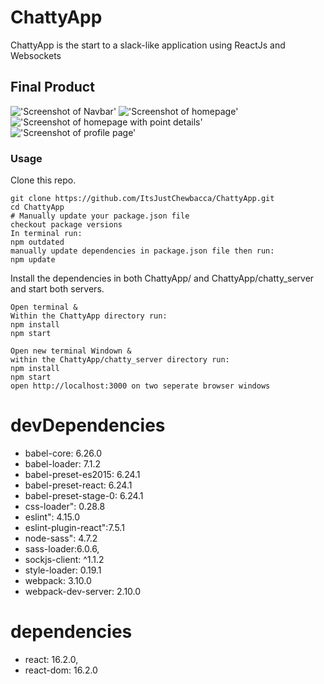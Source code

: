 ChattyApp
=====================
ChattyApp is the start to a slack-like application using ReactJs and Websockets


## Final Product
!['Screenshot of Navbar']()
!['Screenshot of homepage']()
!['Screenshot of homepage with point details']()
!['Screenshot of profile page']()

### Usage

Clone this repo.

```
git clone https://github.com/ItsJustChewbacca/ChattyApp.git
cd ChattyApp
# Manually update your package.json file
checkout package versions
In terminal run:
npm outdated
manually update dependencies in package.json file then run:
npm update
```

Install the dependencies in both ChattyApp/ and ChattyApp/chatty_server and start both servers.

```
Open terminal &
Within the ChattyApp directory run:
npm install
npm start

Open new terminal Windown &
within the ChattyApp/chatty_server directory run:
npm install
npm start
open http://localhost:3000 on two seperate browser windows
```

devDependencies
===============
* babel-core: 6.26.0
* babel-loader: 7.1.2
* babel-preset-es2015: 6.24.1
* babel-preset-react: 6.24.1
* babel-preset-stage-0: 6.24.1
* css-loader": 0.28.8
* eslint": 4.15.0
* eslint-plugin-react":7.5.1
* node-sass": 4.7.2
* sass-loader:6.0.6,
* sockjs-client: ^1.1.2
* style-loader: 0.19.1
* webpack: 3.10.0
* webpack-dev-server: 2.10.0

dependencies
=============
* react: 16.2.0,
* react-dom: 16.2.0

